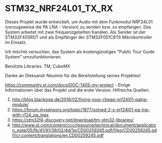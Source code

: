 # STM32_NRF24L01_TX_RX
Dieses Projekt wurde entwickelt, um Audio mit dem Funkmodul NRF24L01 (vorzugsweise die PA LNA - Version) zu senden bzw. zu empfangen.
Das System arbeitet mit zwei frequenzgeteilten Kanälen. Als Sender ist der STM32F405RGT und als Empfänger der STM32F051C8T6 Mikrokontroller im Einsatz.

Ich möchte versuchen, das System als kostengünstiges "Public Tour Guide System" umzufunktionieren.


Benützte Libraries: TM, CubeMX


Danke an Oleksandr Neuimin für die Bereitstellung seines Projektes!

https://community.st.com/docs/DOC-1405-my-project  - Einige Informationen über das Projekt und die erste Version.
Hilfreiche Quellen:
1. http://blog.blackoise.de/2016/02/fixing-your-cheap-nrf24l01-palna-module/
2. https://forum.mysensors.org/topic/1877/solved-2-x-nrf24l01-pa-lna-with-rf24_pa_max
3. https://stm32f4-discovery.net/download/tm-stm32-libraries/
4. http://www.st.com/content/ccc/resource/technical/document/application_note/05/fb/41/91/39/02/4d/1e/CD00259245.pdf/files/CD00259245.pdf/jcr:content/translations/en.CD00259245.pdf
